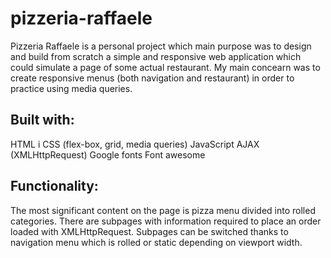 # pizzeria-raffaele

Pizzeria Raffaele is a personal project which main purpose was to design and build from scratch a simple and responsive web application which could simulate a page of some actual restaurant. My main concearn was to create responsive menus (both navigation and restaurant) in order to practice using media queries.

## Built with:
HTML i CSS (flex-box, grid, media queries)
JavaScript
AJAX (XMLHttpRequest)
Google fonts
Font awesome

## Functionality:
The most significant content on the page is pizza menu divided into rolled categories. There are subpages with information required to place an order loaded with XMLHttpRequest. Subpages can be switched thanks to navigation menu which is rolled or static depending on viewport width.
